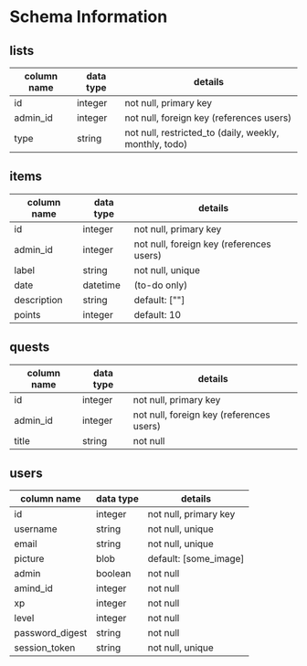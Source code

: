# Schema Information

## lists
column name | data type | details
------------|-----------|-----------------------
id          | integer   | not null, primary key
admin_id    | integer   | not null, foreign key (references users)
type        | string    | not null, restricted_to (daily, weekly, monthly, todo)

## items
column name | data type | details
------------|-----------|-----------------------
id          | integer   | not null, primary key
admin_id    | integer   | not null, foreign key (references users)
label       | string    | not null, unique
date        | datetime  | (to-do only)
description | string    | default: [""]
points      | integer   | default: 10

## quests
column name | data type | details
------------|-----------|-----------------------
id          | integer   | not null, primary key
admin_id    | integer   | not null, foreign key (references users)
title       | string    | not null

## users
column name     | data type | details
----------------|-----------|-----------------------
id              | integer   | not null, primary key
username        | string    | not null, unique
email           | string    | not null, unique
picture         | blob      | default: [some_image]
admin           | boolean   | not null
amind_id        | integer   | not null
xp              | integer   | not null
level           | integer   | not null
password_digest | string    | not null
session_token   | string    | not null, unique
